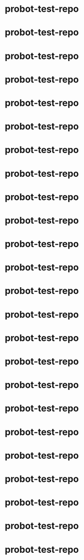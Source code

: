 # probot-test-repo
# probot-test-repo
# probot-test-repo
# probot-test-repo
# probot-test-repo
# probot-test-repo
# probot-test-repo
# probot-test-repo
# probot-test-repo
# probot-test-repo
# probot-test-repo
# probot-test-repo
# probot-test-repo
# probot-test-repo
# probot-test-repo
# probot-test-repo
# probot-test-repo
# probot-test-repo
# probot-test-repo
# probot-test-repo
# probot-test-repo
# probot-test-repo
# probot-test-repo
# probot-test-repo
